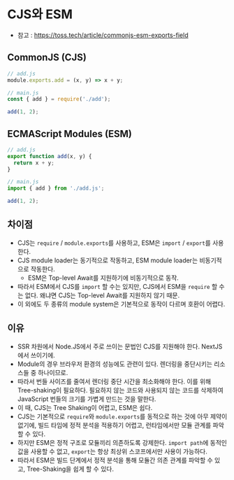 # CJS와 ESM

- 참고 : https://toss.tech/article/commonjs-esm-exports-field

## CommonJS (CJS)

```js
// add.js
module.exports.add = (x, y) => x + y;

// main.js
const { add } = require('./add');

add(1, 2);
```

## ECMAScript Modules (ESM)

```js
// add.js
export function add(x, y) {
  return x + y;
}

// main.js
import { add } from './add.js';

add(1, 2);
```

## 차이점

- CJS는 `require` / `module.exports`를 사용하고, ESM은 `import` / `export`를 사용한다.
- CJS module loader는 동기적으로 작동하고, ESM module loader는 비동기적으로 작동한다.
  - ESM은 Top-level Await를 지원하기에 비동기적으로 동작.
- 따라서 ESM에서 CJS를 `import` 할 수는 있지만, CJS에서 ESM을 `require` 할 수는 없다. 왜냐면 CJS는 Top-level Await를 지원하지 않기 때문.
- 이 외에도 두 종류의 module system은 기본적으로 동작이 다르며 호환이 어렵다.

## 이유

- SSR 차원에서 Node.JS에서 주로 쓰이는 문법인 CJS를 지원해야 한다. NextJS에서 쓰이기에.
- Module의 경우 브라우저 환경의 성능에도 관련이 있다. 렌더링을 중단시키는 리소스들 중 하나이므로.
- 따라서 번들 사이즈를 줄여서 렌더링 중단 시간을 최소화해야 한다. 이를 위해 Tree-shaking이 필요하다. 필요하지 않는 코드와 사용되지 않는 코드를 삭제하여 JavaScript 번들의 크기를 가볍게 만드는 것을 말한다.
- 이 때, CJS는 Tree Shaking이 어렵고, ESM은 쉽다.
- CJS는 기본적으로 `require`와 `module.exports`를 동적으로 하는 것에 아무 제약이 없기에, 빌드 타임에 정적 분석을 적용하기 어렵고, 런타임에서만 모듈 관계를 파악할 수 있다.
- 하지만 ESM은 정적 구조로 모듈끼리 의존하도록 강제한다. `import path`에 동적인 값을 사용할 수 없고, `export`는 항상 최상위 스코프에서만 사용이 가능하다.
- 따라서 ESM은 빌드 단계에서 정적 분석을 통해 모듈간 의존 관계를 파악할 수 있고, Tree-Shaking을 쉽게 할 수 있다.
